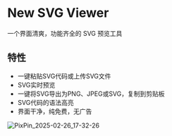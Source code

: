 # New SVG Viewer
一个界面清爽，功能齐全的 SVG 预览工具

## 特性

- 一键粘贴SVG代码或上传SVG文件
- SVG实时预览
- 一键将SVG导出为PNG、JPEG或SVG，复制到剪贴板
- SVG代码的语法高亮
- 界面干净，纯免费，无广告

![PixPin_2025-02-26_17-32-26](https://github.com/user-attachments/assets/b68058b6-49ab-46cd-b3f1-df979d9aeb96)
